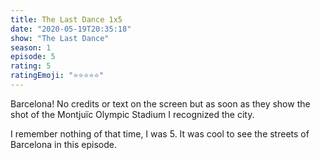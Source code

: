 ```yaml
--- 
title: The Last Dance 1x5 
date: "2020-05-19T20:35:18" 
show: "The Last Dance" 
season: 1 
episode: 5 
rating: 5 
ratingEmoji: "⭐️⭐️⭐️⭐️⭐️" 
---
```


Barcelona! No credits or text on the screen but as soon as they show the shot of the Montjuïc Olympic Stadium I recognized the city.

I remember nothing of that time, I was 5. It was cool to see the streets of Barcelona in this episode.
